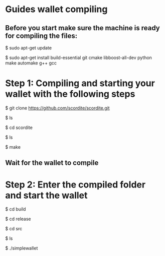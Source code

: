 # Guides wallet compiling


## Before you start make sure the machine is ready for compiling the files:

$ sudo apt-get update

$ sudo apt-get install build-essential git cmake libboost-all-dev python make automake g++ gcc




# Step 1: Compiling and starting your wallet with the following steps

$ git clone https://github.com/scordite/scordite.git  

$ ls                                                  

$ cd scordite                                         

$ ls                                                  

$ make                                                


## Wait for the wallet to compile

# Step 2: Enter the compiled folder and start the wallet

$ cd build

$ cd release

$ cd src

$ ls

$ ./simplewallet
